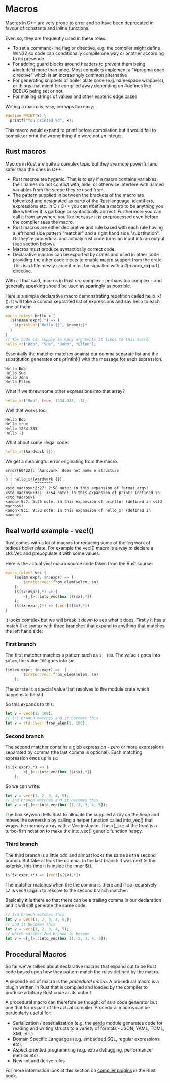# Macros

Macros in C++ are very prone to error and so have been deprecated in favour of constants and inline functions.

Even so, they are frequently used in these roles:

* To set a command-line flag or directive, e.g. the compiler might define WIN32 so code can conditionally compile one way or another according to its presence.
* For adding guard blocks around headers to prevent them being #include'd more than once. Most compilers implement a "#pragma once directive" which is an increasingly common alternative
* For generating snippets of boiler plate code (e.g. namespace wrappers), or things that might be compiled away depending on #defines like DEBUG being set or not.
* For making strings of values and other esoteric edge cases

Writing a macro is easy, perhaps too easy:

```c++
#define PRINT(x) \
  printf("You printed %d", x);
```

This macro would expand to printf before compilation but it would fail to compile or print the wrong thing if x were not an integer.

## Rust macros

Macros in Rust are quite a complex topic but they are more powerful and safer than the ones in C++.

* Rust macros are hygenic. That is to say if a macro contains variables, their names do not conflict with, hide, or otherwise interfere with named variables from the scope they're used from.
* The pattern supplied in between the brackets of the macro are tokenized and designated as parts of the Rust language. identifiers, expressions etc. In C / C++ you can #define a macro to be anything you like whether it is garbage or syntactically correct. Furthermore you can call it from anywhere you like because it is preprocessed even before the compiler sees the macro.
* Rust macros are either declarative and rule based with each rule having a left hand side pattern "matcher" and a right hand side "substitution". Or they're procedural and actualy rust code turns an input into an output (see section below).
* Macros must produce syntactically correct code.
* Declarative macros can be exported by crates and used in other code providing the other code elects to enable macro support from the crate. This is a little messy since it must be signalled with a #[macro_export] directive.

With all that said, macros in Rust *are* complex - perhaps too complex - and generally speaking should be used as sparingly as possible.

Here is a simple declarative macro demonstrating repetition called hello_x!(). It will take a comma separated list of expressions and say hello to each one of them.

```rust
macro_rules! hello_x {
  ($($name:expr),*) => (
    $(println!("Hello {}", $name);)*
  )
}
// The code can supply as many arguments it likes to this macro
hello_x!("Bob", "Sue", "John", "Ellen");
```

Essentially the matcher matches against our comma separate list and the substitution generates one println!() with the message for each expression.

```
Hello Bob
Hello Sue
Hello John
Hello Ellen
```

What if we threw some other expressions into that array?

```rust
hello_x!("Bob", true, 1234.333, -1);
```

Well that works too:

```
Hello Bob
Hello true
Hello 1234.333
Hello -1
```

What about some illegal code:

```rust
hello_x!(Aardvark {});
```

We get a meaningful error originating from the macro.

```
error[E0422]: `Aardvark` does not name a structure
  |
8 | hello_x!(Aardvark {});
  |          ^^^^^^^^
<std macros>:2:27: 2:58 note: in this expansion of format_args!
<std macros>:3:1: 3:54 note: in this expansion of print! (defined in <std macros>)
<anon>:5:7: 5:35 note: in this expansion of println! (defined in <std macros>)
<anon>:8:1: 8:23 note: in this expansion of hello_x! (defined in <anon>)
```

## Real world example - vec!()

Rust comes with a lot of macros for reducing some of the leg work of tedious boiler plate. For example the vec!() macro is a way to declare a std::Vec and prepopulate it with some values.

Here is the actual vec! macro source code taken from the Rust source:

```rust
macro_rules! vec {
    ($elem:expr; $n:expr) => (
        $crate::vec::from_elem($elem, $n)
    );
    ($($x:expr),*) => (
        <[_]>::into_vec(box [$($x),*])
    );
    ($($x:expr,)*) => (vec![$($x),*])
}
```

It looks complex but we will break it down to see what it does. Firstly it has a match-like syntax with three branches that expand to anything that matches the left hand side:

### First branch

The first matcher matches a pattern such as `1; 100`. The value `1` goes into `$elem`, the value `100` goes into `$n`:

```rust
($elem:expr; $n:expr) =>  (
        $crate::vec::from_elem($elem, $n)
    );
```

The `$crate` is a special value that resolves to the module crate which happens to be std.

So this expands to this:

```rust
let v = vec!(1; 100);
// 1st branch matches and it becomes this
let v = std::vec::from_elem(1, 100);
```

### Second branch

The second matcher contains a glob expression - zero or more expressions separated by comma (the last comma is optional). Each matching expression ends up in `$x`:

```rust
($($x:expr),*) => (
        <[_]>::into_vec(box [$($x),*])
    );
```

So we can write:

```rust
let v = vec!(1, 2, 3, 4, 5);
// 3nd branch matches and it becomes this
let v = <[_]>::into_vec(box [1, 2, 3, 4, 5]);
```

The box keyword tells Rust to allocate the supplied array on the heap and moves the ownership by calling a helper function called into_vec() that wraps the memory array with a Vec instance. The <[\_]>:: at the front is a turbo-fish notation to make the into_vec() generic function happy.

### Third branch

The third branch is a little odd and almost looks the same as the second branch. But take at look the comma. In the last branch it was next to the asterisk, this time it is inside the inner $().

```rust
($($x:expr,)*) => (vec![$($x),*])
```

The matcher matches when the the comma is there and if so recursively calls vec!() again to resolve to the second branch matcher:

Basically it is there so that there can be a trailing comma in our declaration and it will still generate the same code.

```rust
// 3rd branch matches this
let v = vec!(1, 2, 3, 4, 5,);
// and it becomes this
let v = vec!(1, 2, 3, 4, 5);
// which matches 2nd branch to become
let v = <[_]>::into_vec(box [1, 2, 3, 4, 5]);
```

## Procedural Macros

So far we've talked about declarative macros that expand out to be Rust code based upon how they pattern match the rules defined by the macro.

A second kind of macro is the *procedural macro*. A procedural macro is a plugin written in Rust that is compiled and loaded by the compiler to produce arbitrary Rust code as its output.

A procedural macro can therefore be thought of as a code generator but one that forms part of the actual compiler. Procedural macros can be particularly useful for:

* Serialization / deserialization (e.g. the [serde](https://github.com/serde-rs/serde) module generates code for reading and writing structs to a variety of formats - JSON, YAML, TOML, XML etc.)
* Domain Specific Languages (e.g. embedded SQL, regular expressions etc).
* Aspect oriented programming (e.g. extra debugging, performance metrics etc)
* New lint and derive rules

For more information look at this section on [compiler plugins](https://doc.rust-lang.org/book/compiler-plugins.html) in the Rust book.
